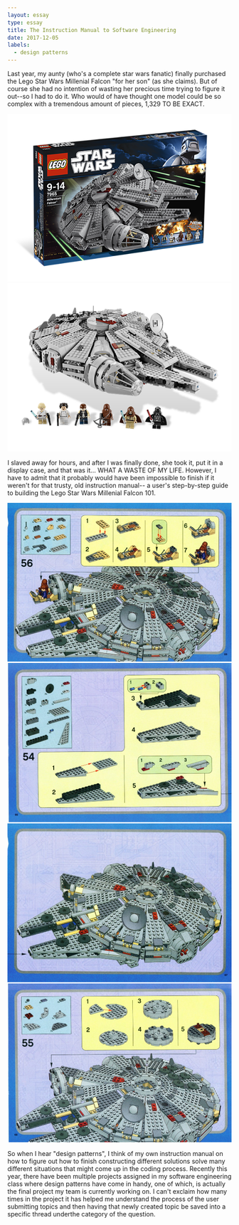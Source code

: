 ```yaml
---
layout: essay
type: essay
title: The Instruction Manual to Software Engineering
date: 2017-12-05
labels:
  - design patterns
---
```


Last year, my aunty (who's a complete star wars fanatic) finally purchased the Lego Star Wars Millenial Falcon "for her son" (as she claims). But of course she had no intention of wasting her precious time trying to figure it out--so I had to do it.  Who would of have thought one model could be so complex with a tremendous amount of pieces, 1,329 TO BE EXACT.

<div class="ui medium images">
  <img class="ui centered rounded image" src="/images/7965_alt1.png">
  <img class="ui centered rounded image" src="/images/milfalcon.png">
</div>

I slaved away for hours, and after I was finally done, she took it, put it in a display case, and that was it... WHAT A WASTE OF MY LIFE. However, I have to admit that it probably would have been impossible to finish if it weren't for that trusty, old instruction manual-- a user's step-by-step guide to building the Lego Star Wars Millenial Falcon 101. 

<div class="ui small images">
  <img class="ui centered rounded image" src="/images/53.jpg">
  <img class="ui centered rounded image" src="/images/54.jpg">
  <img class="ui centered rounded image" src="/images/55.jpg">
   <img class="ui centered rounded image" src="/images/56.jpg">
</div>

So when I hear "design patterns", I think of my own instruction manual on how to figure out how to finish constructing different solutions solve many different situations that might come up in the coding process. Recently this year, there have been multiple projects assigned in my software engineering class where design patterns have come in handy, one of which, is actually the final project my team is currently working on. I can't exclaim how many times in the project it has helped me understand the process of the user submitting topics and then having that newly created topic be saved into a specific thread underthe category of the question. 


